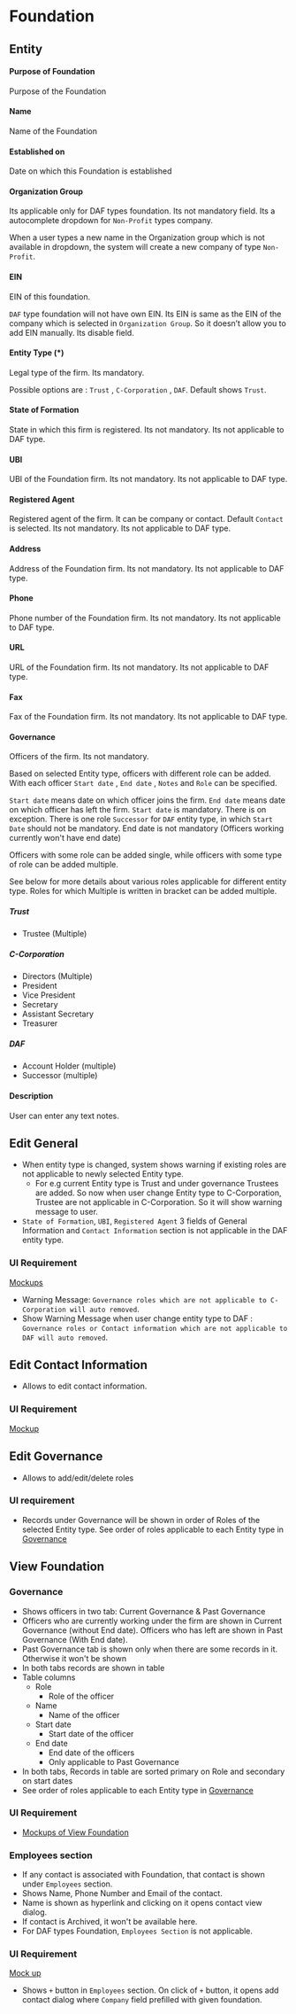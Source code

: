 # Foundation

## Entity

#### Purpose of Foundation

Purpose of the Foundation

#### Name

Name of the Foundation

#### Established on

Date on which this Foundation is established

#### Organization Group

Its applicable only for DAF types foundation. Its not mandatory field. Its a autocomplete dropdown for `Non-Profit` types company. 

When a user types a new name in the Organization group which is not available in dropdown, the system will create a new company of type `Non-Profit`. 

#### EIN

EIN of this foundation. 

`DAF` type foundation will not have own EIN. Its EIN is same as the EIN of the company which is selected in `Organization Group`. So it doesn’t allow you to add EIN manually. Its disable field.

#### Entity Type (*)

Legal type of the firm.  Its mandatory.

Possible options are : `Trust` , `C-Corporation` , `DAF`. Default shows `Trust`.

#### State of Formation

State in which this firm is registered. Its not mandatory. Its not applicable to DAF type.

#### UBI 

UBI of the Foundation firm. Its not mandatory. Its not applicable to DAF type.

#### Registered Agent

Registered agent of the firm. It can be company or contact. Default `Contact` is selected. Its not mandatory. Its not applicable to DAF type.

#### Address

Address of the Foundation firm. Its not mandatory. Its not applicable to DAF type.

#### Phone

Phone number of the Foundation firm. Its not mandatory. Its not applicable to DAF type.

#### URL

URL of the Foundation firm. Its not mandatory. Its not applicable to DAF type.

#### Fax

Fax of the Foundation firm. Its not mandatory. Its not applicable to DAF type.

#### Governance

Officers of the firm. Its not mandatory.

Based on selected Entity type, officers with different role can be added. With each officer `Start date` , `End date` , `Notes` and `Role` can be specified.

`Start date` means date on which officer joins the firm. `End date` means date on which officer has left the firm. `Start date` is mandatory.  There is on exception. There is one role `Successor` for `DAF` entity type, in which `Start Date` should not be mandatory.  End date is not mandatory (Officers working currently won't have end date)

Officers with some role can be added single, while officers with some type of role can be added multiple. 

See below for more details about various roles applicable for different entity type. Roles for which Multiple is written in bracket can be added multiple. 

##### Trust

- Trustee (Multiple)


##### C-Corporation

- Directors (Multiple)
- President
- Vice President
- Secretary
- Assistant Secretary
- Treasurer

##### DAF

- Account Holder (multiple)
- Successor (multiple)

#### Description

User can enter any text notes.



## Edit General

- When entity type is changed, system shows warning if existing roles are not applicable to newly selected Entity type.
  - For e.g current Entity type is Trust and under governance Trustees are added. So now when user change Entity type to C-Corporation, Trustee are not applicable in C-Corporation. So it will show warning message to user.
- `State of Formation`, `UBI`, `Registered Agent`  3 fields of General Information and `Contact Information` section is not applicable in the DAF entity type.

### UI Requirement

[Mockups](https://drive.google.com/file/d/1PP-53isX4t2OEpMGjSa7DARtaoRZkpTY/view?usp=sharing) 

- Warning Message: `Governance roles which are not applicable to C-Corporation will auto removed`.
- Show Warning Message when user change entity type to DAF : `Governance roles or Contact information which are not applicable to DAF will auto removed`.




## Edit Contact Information

- Allows to edit contact information.

### UI Requirement

[Mockup](https://drive.google.com/file/d/1W7LPRiCl_mNe6IupODeBfWTuKJpQIYRm/view?usp=sharing)



## Edit Governance

- Allows to add/edit/delete roles

### UI requirement

- Records under Governance will be shown in order of Roles of the selected Entity type. See order of roles applicable to each Entity type in [Governance](#governance)



## View Foundation

### Governance

- Shows officers in two tab: Current Governance & Past Governance
- Officers who are currently working under the firm are shown in Current Governance (without End date).  Officers who has left are shown in Past Governance (With End date).
- Past Governance tab is shown only when there are some records in it. Otherwise it won't be shown
- In both tabs records are shown in table 
- Table columns
  - Role
    - Role of the officer
  - Name
    - Name of the officer
  - Start date
    - Start date of the officer
  - End date
    - End date of the officers
    - Only applicable to Past Governance
- In both tabs, Records in table are sorted primary on Role and secondary on start dates
- See order of roles applicable to each Entity type in [Governance](#governance)

### UI Requirement

- [Mockups of View Foundation](https://gallery.io/projects/MCHbtQVoQ2HCZfBS-vT-eRyP/files/MCEJu8Y2hyDScbg7JL5YZULdx6WS5i3eq1c)


### Employees section

- If any contact is associated with Foundation, that contact is shown under `Employees` section.
- Shows Name, Phone Number and Email of the contact.
- Name is shown as hyperlink and clicking on it opens contact view dialog.
- If contact  is Archived, it won't be available here.
- For DAF types Foundation, `Employees Section` is not applicable.

### UI Requirement

[Mock up](https://drive.google.com/file/d/13amEAJVElZlYnZgqo__AErMCgMfL4c5A/view?usp=sharing)

- Shows `+` button in `Employees` section. On click of `+` button, it opens add contact dialog where `Company` field prefilled with given foundation.